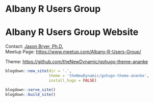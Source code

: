 Albany R Users Group
================

# Albany R Users Group Website

Contact: [Jason Bryer, Ph.D.](mailto:jason@bryer.org)  
Meetup Page: <https://www.meetup.com/Albany-R-Users-Group/>

Theme: <https://github.com/theNewDynamic/gohugo-theme-ananke>

``` r
blogdown::new_site(dir = '.', 
                   theme = 'theNewDynamic/gohugo-theme-ananke',
                   install_hugo = FALSE)
```

``` r
blogdown::serve_site()
blogdown::build_site()
```
